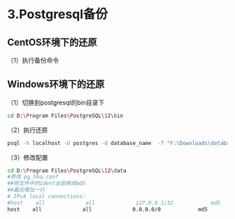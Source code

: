 # 3.Postgresql备份

## CentOS环境下的还原

（1）执行备份命令

## Windows环境下的还原

（1）切换到postgresql的bin目录下

```bash
cd D:\Program Files\PostgreSQL\12\bin
```

（2）执行还原

```bash
psql -h localhost -U postgres -d database_name  -f "F:\Downloads\database_name.bak"
```

（3）修改配置

```bash
cd D:\Program Files\PostgreSQL\12\data
#修改 pg_hba.conf
##把文件中的ident全部换成md5
##最后增加一行
# IPv4 local connections:
#host    all             all             127.0.0.1/32            md5
host    all             all             0.0.0.0/0            md5
```
